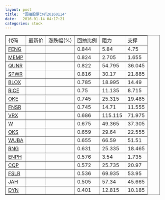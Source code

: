 ```yaml
---
layout: post
title:  "回抽股票分析20160114"
date:   2016-01-14 04:17:21
categories: stock
---
```

<script type="text/javascript">
var stockList = []
stockList.push('gb_feng');
stockList.push('gb_memp');
stockList.push('gb_qunr');
stockList.push('gb_spwr');
stockList.push('gb_blox');
stockList.push('gb_rice');
stockList.push('gb_oke');
stockList.push('gb_fnsr');
stockList.push('gb_vrx');
stockList.push('gb_w');
stockList.push('gb_oks');
stockList.push('gb_wuba');
stockList.push('gb_rng');
stockList.push('gb_enph');
stockList.push('gb_cqp');
stockList.push('gb_fslr');
stockList.push('gb_jah');
stockList.push('gb_dyn');
</script>
<table border="1">
 <tr>
 <td>代码</td>
 <td>最新价</td>
 <td>涨跌幅(%)</td>
 <td>回抽比例</td>
 <td>阻力</td>
 <td>支撑</td>
</tr>
  <tr id="feng">
  <td><a href="http://stock.finance.sina.com.cn/usstock/quotes/FENG.html" target="_blank">FENG</a></td><td></td><td></td><td>0.844</td><td>5.84</td><td>4.75</td></tr>
  <tr id="memp">
  <td><a href="http://stock.finance.sina.com.cn/usstock/quotes/MEMP.html" target="_blank">MEMP</a></td><td></td><td></td><td>0.824</td><td>2.705</td><td>1.655</td></tr>
  <tr id="qunr">
  <td><a href="http://stock.finance.sina.com.cn/usstock/quotes/QUNR.html" target="_blank">QUNR</a></td><td></td><td></td><td>0.822</td><td>54.795</td><td>36.045</td></tr>
  <tr id="spwr">
  <td><a href="http://stock.finance.sina.com.cn/usstock/quotes/SPWR.html" target="_blank">SPWR</a></td><td></td><td></td><td>0.816</td><td>30.17</td><td>21.885</td></tr>
  <tr id="blox">
  <td><a href="http://stock.finance.sina.com.cn/usstock/quotes/BLOX.html" target="_blank">BLOX</a></td><td></td><td></td><td>0.785</td><td>18.995</td><td>14.49</td></tr>
  <tr id="rice">
  <td><a href="http://stock.finance.sina.com.cn/usstock/quotes/RICE.html" target="_blank">RICE</a></td><td></td><td></td><td>0.75</td><td>11.135</td><td>8.715</td></tr>
  <tr id="oke">
  <td><a href="http://stock.finance.sina.com.cn/usstock/quotes/OKE.html" target="_blank">OKE</a></td><td></td><td></td><td>0.745</td><td>25.315</td><td>19.485</td></tr>
  <tr id="fnsr">
  <td><a href="http://stock.finance.sina.com.cn/usstock/quotes/FNSR.html" target="_blank">FNSR</a></td><td></td><td></td><td>0.745</td><td>14.71</td><td>11.555</td></tr>
  <tr id="vrx">
  <td><a href="http://stock.finance.sina.com.cn/usstock/quotes/VRX.html" target="_blank">VRX</a></td><td></td><td></td><td>0.686</td><td>115.115</td><td>71.975</td></tr>
  <tr id="w">
  <td><a href="http://stock.finance.sina.com.cn/usstock/quotes/W.html" target="_blank">W</a></td><td></td><td></td><td>0.675</td><td>49.365</td><td>37.305</td></tr>
  <tr id="oks">
  <td><a href="http://stock.finance.sina.com.cn/usstock/quotes/OKS.html" target="_blank">OKS</a></td><td></td><td></td><td>0.659</td><td>29.64</td><td>22.555</td></tr>
  <tr id="wuba">
  <td><a href="http://stock.finance.sina.com.cn/usstock/quotes/WUBA.html" target="_blank">WUBA</a></td><td></td><td></td><td>0.655</td><td>66.59</td><td>51.51</td></tr>
  <tr id="rng">
  <td><a href="http://stock.finance.sina.com.cn/usstock/quotes/RNG.html" target="_blank">RNG</a></td><td></td><td></td><td>0.631</td><td>25.335</td><td>18.465</td></tr>
  <tr id="enph">
  <td><a href="http://stock.finance.sina.com.cn/usstock/quotes/ENPH.html" target="_blank">ENPH</a></td><td></td><td></td><td>0.576</td><td>3.54</td><td>1.735</td></tr>
  <tr id="cqp">
  <td><a href="http://stock.finance.sina.com.cn/usstock/quotes/CQP.html" target="_blank">CQP</a></td><td></td><td></td><td>0.572</td><td>25.735</td><td>20.97</td></tr>
  <tr id="fslr">
  <td><a href="http://stock.finance.sina.com.cn/usstock/quotes/FSLR.html" target="_blank">FSLR</a></td><td></td><td></td><td>0.536</td><td>69.935</td><td>53.95</td></tr>
  <tr id="jah">
  <td><a href="http://stock.finance.sina.com.cn/usstock/quotes/JAH.html" target="_blank">JAH</a></td><td></td><td></td><td>0.505</td><td>57.34</td><td>45.665</td></tr>
  <tr id="dyn">
  <td><a href="http://stock.finance.sina.com.cn/usstock/quotes/DYN.html" target="_blank">DYN</a></td><td></td><td></td><td>0.401</td><td>12.815</td><td>10.185</td></tr>
</table>
